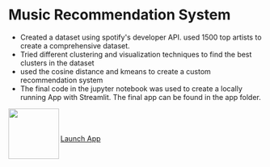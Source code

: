 # Music Recommendation System
+ Created a dataset using spotify's developer API. used 1500 top artists to create a comprehensive dataset.
+ Tried different clustering and visualization techniques to find the best clusters in the dataset
+ used the cosine distance and kmeans to create a custom recommendation system
+ The final code in the jupyter notebook was used to create a locally running App with Streamlit. The final app can be found in the app folder.







[<img src="https://ml.globenewswire.com/Resource/Download/739a0114-4c0d-4a18-b85e-b53982324cbc" width=100 align=left>](https://share.streamlit.io/shehroz218/music-recommendation-system/main/app/app.py) <br /> 
<br />
<br /> 
[Launch App](https://share.streamlit.io/shehroz218/music-recommendation-system/main/app/app.py)


